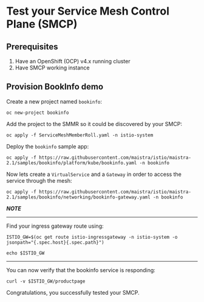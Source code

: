 # Test your Service Mesh Control Plane (SMCP)

## Prerequisites

1. Have an OpenShift (OCP) v4.x running cluster
2. Have SMCP working instance

## Provision BookInfo demo

Create a new project named `bookinfo`:
```
oc new-project bookinfo
```
Add the project to the SMMR so it could be discovered by your SMCP:
```
oc apply -f ServiceMeshMemberRoll.yaml -n istio-system
```
Deploy the `bookinfo` sample app:
```
oc apply -f https://raw.githubusercontent.com/maistra/istio/maistra-2.1/samples/bookinfo/platform/kube/bookinfo.yaml -n bookinfo
```
Now lets create a `VirtualService` and a `Gateway` in order to access the service through the mesh:
```
oc apply -f https://raw.githubusercontent.com/maistra/istio/maistra-2.1/samples/bookinfo/networking/bookinfo-gateway.yaml -n bookinfo
```
***NOTE***
***
Find your ingress gateway route using:
```
ISTIO_GW=$(oc get route istio-ingressgateway -n istio-system -o jsonpath="{.spec.host}{.spec.path}")
```
```
echo $ISTIO_GW
```
***

You can now verify that the bookinfo service is responding:
```
curl -v $ISTIO_GW/productpage
```

Congratulations, you successfully tested your SMCP.